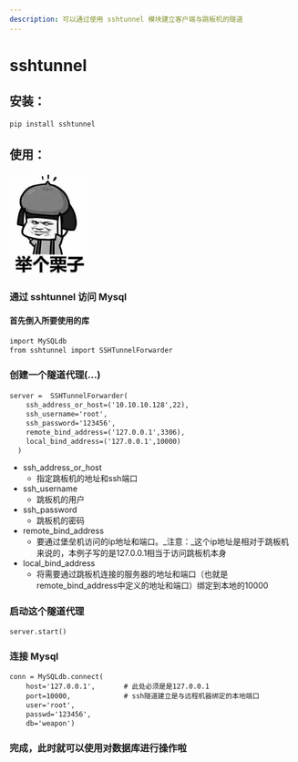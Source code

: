 ```yaml
---
description: 可以通过使用 sshtunnel 模块建立客户端与跳板机的隧道
---
```


# sshtunnel

## 安装：

```python
pip install sshtunnel
```

## 使用：

![](../.gitbook/assets/06274cea.jpg)

### 通过 sshtunnel 访问 Mysql

#### 首先倒入所要使用的库

```
import MySQLdb
from sshtunnel import SSHTunnelForwarder
```

### 创建一个隧道代理\(...\)

```text
server =  SSHTunnelForwarder(  
    ssh_address_or_host=('10.10.10.128',22),
    ssh_username='root',
    ssh_password='123456',
    remote_bind_address=('127.0.0.1',3306),
    local_bind_address=('127.0.0.1',10000)
  )
```

* ssh\_address\_or\_host
  * 指定跳板机的地址和ssh端口
* ssh\_username
  * 跳板机的用户
* ssh\_password
  * 跳板机的密码
* remote\_bind\_address
  * 要通过堡垒机访问的ip地址和端口。_注意：_这个ip地址是相对于跳板机来说的，本例子写的是127.0.0.1相当于访问跳板机本身
* local\_bind\_address
  * 将需要通过跳板机连接的服务器的地址和端口（也就是remote\_bind\_address中定义的地址和端口）绑定到本地的10000

### 启动这个隧道代理

```text
server.start()
```

### 连接 Mysql

```text
conn = MySQLdb.connect(
    host='127.0.0.1',       # 此处必须是是127.0.0.1
    port=10000,             # ssh隧道建立是与远程机器绑定的本地端口  
    user='root',  
    passwd='123456',    
    db='weapon')  
```

### 完成，此时就可以使用对数据库进行操作啦

